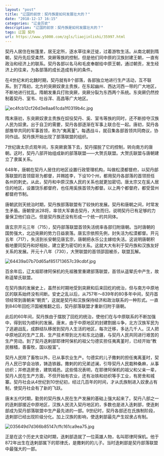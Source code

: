 ```yaml
---
layout: "post"
title: "辽国的前世：契丹族是如何发展壮大的？"
date: "2018-12-17 16:15"
categories: "辽金历史"
description: "辽国的前世：契丹族是如何发展壮大的？"
tags: 辽国 契丹
url: https://www.y5000.com/zgls/liaojinlishi/35997.html
---
```






契丹人居住在帐篷里，居无定所，逐水草往来迁徙，过着游牧生活。从南北朝到隋朝，契丹先后受柔然、突厥等族的控制，但是他们同中原的汉族封建王朝，一直有政治和经济上的联系。契丹各部以名马和毛皮奉献给中原王朝，通过朝贡，发生经济上的往来，为各部落的成长造成有利的条件。  

在4世纪末的北魏时期，契丹就有8个部落，各部独立地进行生产活动，互不联系。到了隋初，北方的突厥奴隶主贵族，在东起幽州、西达河西一带的广大地区，不断地进行扰乱。隋朝发重兵打败突厥，突厥分裂为东西两个系统。东突厥仍然控制着契丹、室韦、吐谷浑、高昌等广大地区。

![ec4fcb12cf26d3e8aa61cda1f0319b4c.jpg](https://img.y5000.com/uploads/allimg/181029/ec4fcb12cf26d3e8aa61cda1f0319b4c.jpg)

隋末唐初，东突厥奴隶主贵族在奴役契丹、奚、室韦等族的同时，还不断掠夺汉族人民为奴隶。出于自卫的需要，契丹各部逐渐在军事上联合在一起。唐初，契丹各部推举共同的军事首领，称为“夷离堇”。每遇战斗，就召集各部首领共同商议，协同作战。契丹族开始出现了部落联盟的组织。  

7世纪唐太宗贞观年间，东突厥衰落下去，契丹摆脱了它的控制，转向南方的唐朝。这时，契丹八部开始组成新的部落联盟——大贺氏联盟。大贺氏联盟与唐朝建立了隶属关系。

648年，唐朝在契丹人居住的地区设置行政管理机构，叫做松漠都督府，以契丹部落联盟的首领窟哥为都督，并赐姓李，下设10个州，都用契丹各部落的首领担任各州的刺史。从此，契丹和中原汉族人民的关系也就更加密切。唐太宗又在奚人居住的地区，设置饶乐都督府，也任用奚族首领为都督。以上两个都督府，都受营州都督府节制。

唐朝武则天统治时期，契丹族部落联盟有了较快的发展。契丹和唐朝之间，时常发生矛盾。唐朝曾派28将，率领大军袭击契丹，大败而归，说明契丹已有足够的力量保卫他们自己。但是契丹族还没有形成一个统一的共同体。

唐玄宗开元三年（715），契丹部落联盟首领失活统率各部归附唐朝。当时唐朝的国势强大，北边突厥的势力日益衰落。唐玄宗依照先例，封失活为松漠都督。开元五年（717），失活到长安朝见唐玄宗，唐朝把永乐公主嫁给失活。这说明唐朝积极地要同契丹和好相处，建立更为密切的关系。这就大大有利于契丹族和汉族友好关系的发展。开元十八年（730），大贺联盟的首领邵固被杀，联盟瓦解。

![64439a07b70d65af851713657c39cdbf.jpg](https://img.y5000.com/uploads/allimg/181029/64439a07b70d65af851713657c39cdbf.jpg)

百余年后，辽太祖耶律阿保机的先祖雅里重建部落联盟，首领从遥辇氏中产生，故称遥辇氏联盟。

在契丹族的发展史上，虽然长时期地受到突厥和后来回纥的统治，但与南方中原地区的联系始终没有间断。安史之乱以后，从757年～839年的80多年中间，契丹首领经常到唐朝来“朝贡”，这就是契丹和汉族保持经济和政治联系的一种形式。一直到840年回纥汗国被推翻之后，契丹部落联盟才重新归附于唐朝。

此后的60年间，契丹族由于摆脱了回纥的统治，使他们在与中原联系的不断加强中，得到较为顺利的发展。唐末，由于中原地区的封建割据斗争，北方汉族军民为了逃避战乱，成群结队移居到契丹人生活的地区，每次迁移，多达几千人。汉人把中原地区的生产工具、生产技术带到北方和东北边疆，与契丹人民共同进行艰苦的生产劳动。到了契丹迭剌部耶律阿保机的祖父匀德实担任夷离堇时，已经开始“教民稼穑，善畜牧，国以殷富”。

契丹人民除了畜牧以外，已从事农业生产。匀德实的儿子撒剌的担任夷离堇时，契丹人民已学会冶铁，铸造铁器。撒剌的的兄弟述澜，引导契丹人民栽种桑麻，从事纺织；并修造房舍，建筑城邑。这些情况表明，在耶律阿保机的祖父和父亲一辈，契丹人民在生产方面，不但开始有农业，还有冶铁和纺织等手工业，有房舍和城寨。契丹社会从4世纪到10世纪初，经过几百年的时间，才从氏族制进入奴隶占有制，使契丹社会有了新的飞跃。

唐末五代时期，勤劳的契丹族人民在生产发展的基础上强大起来了。契丹八部之一的迭剌部接近中原地区，汉族人民流入契丹地区的，多数也是进入迭剌部，使迭剌部成为契丹部落联盟中生产最先进的一部。9世纪时，契丹各部还在氏族制阶段，迭剌部已经出现阶级分化。加上汉族的影响，使迭剌部最先产生奴隶占有制。

![035649d7d366b85147cffc161ca9ea75.jpg](https://img.y5000.com/uploads/allimg/181029/035649d7d366b85147cffc161ca9ea75.jpg)

正是在这个历史大变动时期，迭剌部造就了一位英雄人物，名叫耶律阿保机。他于872年出生在迭剌部属下的耶律氏，是撒剌的的儿子。当时迭剌部是契丹部落联盟中最强大的一部。

